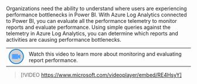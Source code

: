 Organizations need the ability to understand where users are experiencing performance bottlenecks in Power BI.  With Azure Log Analytics connected to Power BI, you can evaluate all the performance telemetry to monitor reports and evaluate performance. Using simple queries against the telemetry in Azure Log Analytics, you can determine which reports and activities are causing performance bottlenecks.

|||
| :--- | :--- |
| ![Icon indicating play video](../media/video-icon.png)| Watch this video to learn more about monitoring and evaluating report performance.|

>[!VIDEO https://www.microsoft.com/videoplayer/embed/RE4HsyY]

